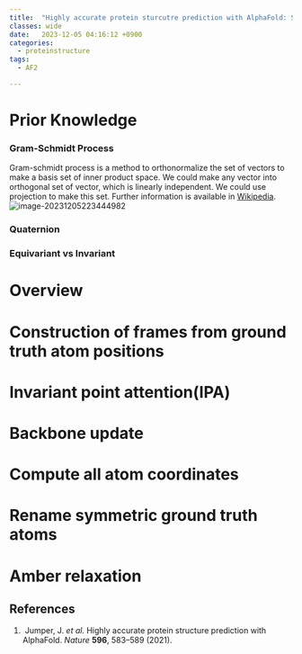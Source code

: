 ```yaml
---
title:  "Highly accurate protein sturcutre prediction with AlphaFold: Structure Module"
classes: wide
date:   2023-12-05 04:16:12 +0900
categories: 
  - proteinstructure
tags:
  - AF2

---
```


# Prior Knowledge

### Gram-Schmidt Process

Gram-schmidt process is a method to orthonormalize the set of vectors to make a basis set of inner product space. We could make any vector into orthogonal set of vector, which is linearly independent. We could use projection to make this set. Further information is available in [Wikipedia](https://en.wikipedia.org/wiki/Gram–Schmidt_process).
![image-20231205223444982](https://jasonkim8652.github.io/assets/images/image-20231205223444982.png)

### Quaternion

### Equivariant vs Invariant

# Overview

# Construction of frames from ground truth atom positions

# Invariant point attention(IPA)

# Backbone update

# Compute all atom coordinates

# Rename symmetric ground truth atoms

# Amber relaxation

## References

1. ​    Jumper, J. *et al.* Highly accurate protein structure prediction with AlphaFold. *Nature* **596**, 583–589 (2021).  
